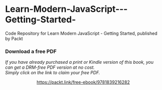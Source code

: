 # Learn-Modern-JavaScript---Getting-Started-
Code Repository for Learn Modern JavaScript - Getting Started, published by Packt
### Download a free PDF

 <i>If you have already purchased a print or Kindle version of this book, you can get a DRM-free PDF version at no cost.<br>Simply click on the link to claim your free PDF.</i>
<p align="center"> <a href="https://packt.link/free-ebook/9781839216282">https://packt.link/free-ebook/9781839216282 </a> </p>